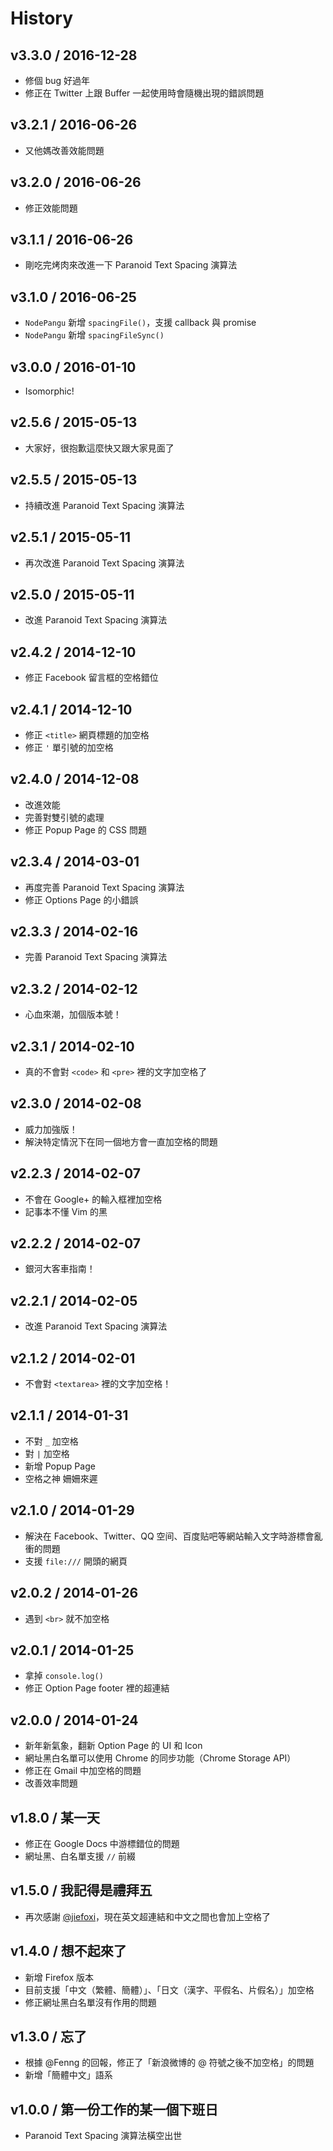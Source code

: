 # History

v3.3.0 / 2016-12-28
-------------------

- 修個 bug 好過年
- 修正在 Twitter 上跟 Buffer 一起使用時會隨機出現的錯誤問題


v3.2.1 / 2016-06-26
-------------------

- 又他媽改善效能問題


v3.2.0 / 2016-06-26
-------------------

- 修正效能問題


v3.1.1 / 2016-06-26
-------------------

- 剛吃完烤肉來改進一下 Paranoid Text Spacing 演算法


v3.1.0 / 2016-06-25
-------------------

- `NodePangu` 新增 `spacingFile()`，支援 callback 與 promise
- `NodePangu` 新增 `spacingFileSync()`


v3.0.0 / 2016-01-10
-------------------

- Isomorphic!


v2.5.6 / 2015-05-13
-------------------

- 大家好，很抱歉這麼快又跟大家見面了


v2.5.5 / 2015-05-13
-------------------

- 持續改進 Paranoid Text Spacing 演算法


v2.5.1 / 2015-05-11
-------------------

- 再次改進 Paranoid Text Spacing 演算法


v2.5.0 / 2015-05-11
-------------------

- 改進 Paranoid Text Spacing 演算法


v2.4.2 / 2014-12-10
-------------------

- 修正 Facebook 留言框的空格錯位


v2.4.1 / 2014-12-10
-------------------

- 修正 `<title>` 網頁標題的加空格
- 修正 `'` 單引號的加空格


v2.4.0 / 2014-12-08
-------------------

- 改進效能
- 完善對雙引號的處理
- 修正 Popup Page 的 CSS 問題


v2.3.4 / 2014-03-01
-------------------

- 再度完善 Paranoid Text Spacing 演算法
- 修正 Options Page 的小錯誤


v2.3.3 / 2014-02-16
-------------------

- 完善 Paranoid Text Spacing 演算法


v2.3.2 / 2014-02-12
-------------------

- 心血來潮，加個版本號！


v2.3.1 / 2014-02-10
-------------------

- 真的不會對 `<code>` 和 `<pre>` 裡的文字加空格了


v2.3.0 / 2014-02-08
-------------------

- 威力加強版！
- 解決特定情況下在同一個地方會一直加空格的問題


v2.2.3 / 2014-02-07
-------------------

- 不會在 Google+ 的輸入框裡加空格
- 記事本不懂 Vim 的黑


v2.2.2 / 2014-02-07
-------------------

- 銀河大客車指南！


v2.2.1 / 2014-02-05
-------------------

- 改進 Paranoid Text Spacing 演算法


v2.1.2 / 2014-02-01
-------------------

- 不會對 `<textarea>` 裡的文字加空格！


v2.1.1 / 2014-01-31
-------------------

- 不對 `_` 加空格
- 對 `|` 加空格
- 新增 Popup Page
- 空格之神 姍姍來遲


v2.1.0 / 2014-01-29
-------------------

- 解決在 Facebook、Twitter、QQ 空间、百度贴吧等網站輸入文字時游標會亂衝的問題
- 支援 `file:///` 開頭的網頁


v2.0.2 / 2014-01-26
-------------------

- 遇到 `<br>` 就不加空格


v2.0.1 / 2014-01-25
-------------------

- 拿掉 `console.log()`
- 修正 Option Page footer 裡的超連結


v2.0.0 / 2014-01-24
-------------------

- 新年新氣象，翻新 Option Page 的 UI 和 Icon
- 網址黑白名單可以使用 Chrome 的同步功能（Chrome Storage API）
- 修正在 Gmail 中加空格的問題
- 改善效率問題


v1.8.0 / 某一天
--------------

- 修正在 Google Docs 中游標錯位的問題
- 網址黑、白名單支援 `//` 前綴


v1.5.0 / 我記得是禮拜五
---------------------

- 再次感謝 [@jiefoxi](https://github.com/jiefoxi)，現在英文超連結和中文之間也會加上空格了


v1.4.0 / 想不起來了
-----------------

- 新增 Firefox 版本
- 目前支援「中文（繁體、簡體）」、「日文（漢字、平假名、片假名）」加空格
- 修正網址黑白名單沒有作用的問題


v1.3.0 / 忘了
------------

- 根據 @Fenng 的回報，修正了「新浪微博的 @ 符號之後不加空格」的問題
- 新增「簡體中文」語系


v1.0.0 / 第一份工作的某一個下班日
-----------------------------

- Paranoid Text Spacing 演算法橫空出世
